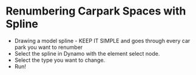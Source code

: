 #  Renumbering Carpark Spaces with Spline

 - Drawing a model spline - KEEP IT SIMPLE and goes through every car park you want to renumber
 - Select the spline in Dynamo with the element select node.
 - Select the type you want to change.
 - Run!
